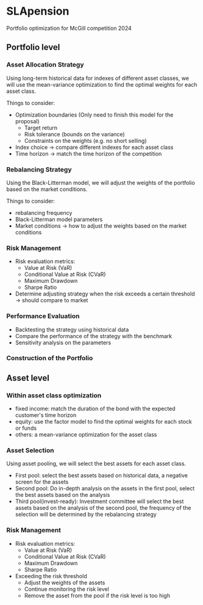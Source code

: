 # SLApension

Portfolio optimization for McGill competition 2024


## Portfolio level

### Asset Allocation Strategy

Using long-term historical data for indexes of different asset classes, we will use the mean-variance optimization to find the optimal weights for each asset class. 

Things to consider:

- Optimization boundaries (Only need to finish this model for the proposal)
    - Target return
    - Risk tolerance (bounds on the variance)
    - Constraints on the weights (e.g. no short selling)
- Index choice -> compare different indexes for each asset class
- Time horizon -> match the time horizon of the competition

### Rebalancing Strategy

Using the Black-Litterman model, we will adjust the weights of the portfolio based on the market conditions. 

Things to consider:
- rebalancing frequency
- Black-Litterman model parameters
- Market conditions -> how to adjust the weights based on the market conditions

### Risk Management

- Risk evaluation metrics:
    - Value at Risk (VaR)
    - Conditional Value at Risk (CVaR)
    - Maximum Drawdown
    - Sharpe Ratio
- Determine adjusting strategy when the risk exceeds a certain threshold -> should compare to market

### Performance Evaluation

- Backtesting the strategy using historical data
- Compare the performance of the strategy with the benchmark
- Sensitivity analysis on the parameters

### Construction of the Portfolio

## Asset level

### Within asset class optimization

- fixed income: match the duration of the bond with the expected customer's time horizon
- equity: use the factor model to find the optimal weights for each stock or funds
- others: a mean-variance optimization for the asset class

### Asset Selection

Using asset pooling, we will select the best assets for each asset class.

- First pool: select the best assets based on historical data, a negative screen for the assets 
- Second pool: Do in-depth analysis on the assets in the first pool, select the best assets based on the analysis
- Third pool(invest-ready): Investment committee will select the best assets based on the analysis of the second pool, the frequency of the selection will be determined by the rebalancing strategy

### Risk Management

- Risk evaluation metrics:
    - Value at Risk (VaR)
    - Conditional Value at Risk (CVaR)
    - Maximum Drawdown
    - Sharpe Ratio
- Exceeding the risk threshold
    - Adjust the weights of the assets
    - Continue monitoring the risk level
    - Remove the asset from the pool if the risk level is too high

